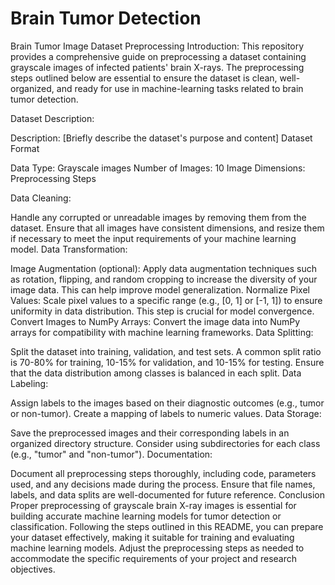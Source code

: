 # Brain Tumor Detection
Brain Tumor Image Dataset Preprocessing
Introduction:
This repository provides a comprehensive guide on preprocessing a dataset containing grayscale images of infected patients' brain X-rays. The preprocessing steps outlined below are essential to ensure the dataset is clean, well-organized, and ready for use in machine-learning tasks related to brain tumor detection.

Dataset Description: 

Description: [Briefly describe the dataset's purpose and content]
Dataset Format

Data Type: Grayscale images
Number of Images: 10
Image Dimensions: 
Preprocessing Steps

Data Cleaning:

Handle any corrupted or unreadable images by removing them from the dataset.
Ensure that all images have consistent dimensions, and resize them if necessary to meet the input requirements of your machine learning model.
Data Transformation:

Image Augmentation (optional): Apply data augmentation techniques such as rotation, flipping, and random cropping to increase the diversity of your image data. This can help improve model generalization.
Normalize Pixel Values: Scale pixel values to a specific range (e.g., [0, 1] or [-1, 1]) to ensure uniformity in data distribution. This step is crucial for model convergence.
Convert Images to NumPy Arrays: Convert the image data into NumPy arrays for compatibility with machine learning frameworks.
Data Splitting:

Split the dataset into training, validation, and test sets. A common split ratio is 70-80% for training, 10-15% for validation, and 10-15% for testing. Ensure that the data distribution among classes is balanced in each split.
Data Labeling:

Assign labels to the images based on their diagnostic outcomes (e.g., tumor or non-tumor). Create a mapping of labels to numeric values.
Data Storage:

Save the preprocessed images and their corresponding labels in an organized directory structure. Consider using subdirectories for each class (e.g., "tumor" and "non-tumor").
Documentation:

Document all preprocessing steps thoroughly, including code, parameters used, and any decisions made during the process. Ensure that file names, labels, and data splits are well-documented for future reference.
Conclusion
Proper preprocessing of grayscale brain X-ray images is essential for building accurate machine learning models for tumor detection or classification. Following the steps outlined in this README, you can prepare your dataset effectively, making it suitable for training and evaluating machine learning models. Adjust the preprocessing steps as needed to accommodate the specific requirements of your project and research objectives.




